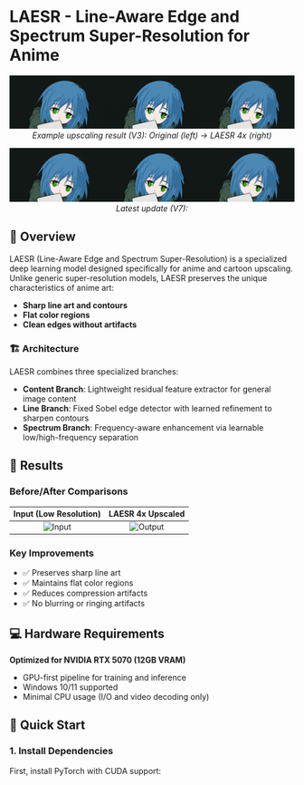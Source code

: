 # LAESR - Line-Aware Edge and Spectrum Super-Resolution for Anime

<p align="center">
  <img src="runs/samples/sample_full-v5.png" alt="LAESR Results" width="800"/>
  <br/>
  <em>Example upscaling result (V3): Original (left) → LAESR 4x (right)</em>
</p>

<p align="center">
  <img src="runs/samples/sample_full_last.png" alt="LAESR Results" width="800"/>
  <em>Latest update (V7):</em>
  <br/>
</p>

## 🎯 Overview

LAESR (Line-Aware Edge and Spectrum Super-Resolution) is a specialized deep learning model designed specifically for anime and cartoon upscaling. Unlike generic super-resolution models, LAESR preserves the unique characteristics of anime art:

- **Sharp line art and contours**
- **Flat color regions**
- **Clean edges without artifacts**

### 🏗️ Architecture

LAESR combines three specialized branches:

- **Content Branch**: Lightweight residual feature extractor for general image content
- **Line Branch**: Fixed Sobel edge detector with learned refinement to sharpen contours
- **Spectrum Branch**: Frequency-aware enhancement via learnable low/high-frequency separation

## 📸 Results

### Before/After Comparisons

| Input (Low Resolution) | LAESR 4x Upscaled |
|:----------------------:|:-----------------:|
| ![Input](runs/samples/input_example.png) | ![Output](runs/samples/output_example.png) |

### Key Improvements
- ✅ Preserves sharp line art
- ✅ Maintains flat color regions
- ✅ Reduces compression artifacts
- ✅ No blurring or ringing artifacts

## 💻 Hardware Requirements

**Optimized for NVIDIA RTX 5070 (12GB VRAM)**
- GPU-first pipeline for training and inference
- Windows 10/11 supported
- Minimal CPU usage (I/O and video decoding only)

## 🚀 Quick Start

### 1. Install Dependencies

First, install PyTorch with CUDA support:

